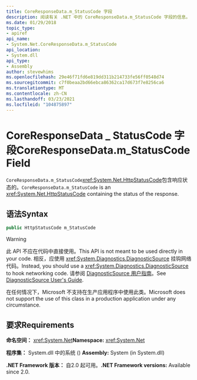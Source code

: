 ```yaml
---
title: CoreResponseData.m_StatusCode 字段
description: 阅读有关 .NET 中的 CoreResponseData.m_StatusCode 字段的信息。 此字段是包含 HTTP 响应状态的 HttpStatusCode 类型。
ms.date: 01/29/2018
topic_type:
- apiref
api_name:
- System.Net.CoreResponseData.m_StatusCode
api_location:
- System.dll
api_type:
- Assembly
author: stevewhims
ms.openlocfilehash: 29e46f71fd6e819dd311b214733fe56ff0548d74
ms.sourcegitcommit: c7f0beaa2bd66ebca86362ca17d673f7e8256ca6
ms.translationtype: MT
ms.contentlocale: zh-CN
ms.lasthandoff: 03/23/2021
ms.locfileid: "104875897"
---
```

# <a name="coreresponsedatam_statuscode-field"></a><span data-ttu-id="94b6f-104">CoreResponseData \_ StatusCode 字段</span><span class="sxs-lookup"><span data-stu-id="94b6f-104">CoreResponseData.m\_StatusCode Field</span></span>

<span data-ttu-id="94b6f-105">`CoreResponseData.m_StatusCode`<xref:System.Net.HttpStatusCode>包含响应状态的。</span><span class="sxs-lookup"><span data-stu-id="94b6f-105">`CoreResponseData.m_StatusCode` is an <xref:System.Net.HttpStatusCode> containing the status of the response.</span></span>

## <a name="syntax"></a><span data-ttu-id="94b6f-106">语法</span><span class="sxs-lookup"><span data-stu-id="94b6f-106">Syntax</span></span>
  
```csharp
public HttpStatusCode m_StatusCode
```

> [!WARNING]
> <span data-ttu-id="94b6f-107">此 API 不应在代码中直接使用。</span><span class="sxs-lookup"><span data-stu-id="94b6f-107">This API is not meant to be used directly in your code.</span></span> <span data-ttu-id="94b6f-108">相反，应使用 <xref:System.Diagnostics.DiagnosticSource> 挂钩网络代码。</span><span class="sxs-lookup"><span data-stu-id="94b6f-108">Instead, you should use a <xref:System.Diagnostics.DiagnosticSource> to hook networking code.</span></span> <span data-ttu-id="94b6f-109">请参阅 [DiagnosticSource 用户指南](https://github.com/dotnet/runtime/blob/main/src/libraries/System.Diagnostics.DiagnosticSource/src/DiagnosticSourceUsersGuide.md)。</span><span class="sxs-lookup"><span data-stu-id="94b6f-109">See [DiagnosticSource User's Guide](https://github.com/dotnet/runtime/blob/main/src/libraries/System.Diagnostics.DiagnosticSource/src/DiagnosticSourceUsersGuide.md).</span></span>
>
> <span data-ttu-id="94b6f-110">在任何情况下，Microsoft 不支持在生产应用程序中使用此类。</span><span class="sxs-lookup"><span data-stu-id="94b6f-110">Microsoft does not support the use of this class in a production application under any circumstance.</span></span>

## <a name="requirements"></a><span data-ttu-id="94b6f-111">要求</span><span class="sxs-lookup"><span data-stu-id="94b6f-111">Requirements</span></span>

<span data-ttu-id="94b6f-112">**命名空间：** <xref:System.Net></span><span class="sxs-lookup"><span data-stu-id="94b6f-112">**Namespace:** <xref:System.Net></span></span>

<span data-ttu-id="94b6f-113">**程序集：** System.dll 中的系统 () </span><span class="sxs-lookup"><span data-stu-id="94b6f-113">**Assembly:** System (in System.dll)</span></span>

<span data-ttu-id="94b6f-114">**.NET Framework 版本：** 自2.0 起可用。</span><span class="sxs-lookup"><span data-stu-id="94b6f-114">**.NET Framework versions:** Available since 2.0.</span></span>
